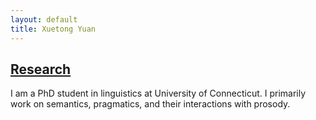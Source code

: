 ```yaml
---
layout: default
title: Xuetong Yuan
---
```

## [Research](p/research.md)

I am a PhD student in linguistics at University of Connecticut. I primarily work on semantics, pragmatics, and their interactions with prosody.
